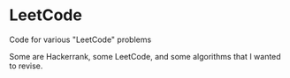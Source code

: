 # LeetCode
Code for various "LeetCode" problems

Some are Hackerrank, some LeetCode, and some algorithms that I wanted to revise.
